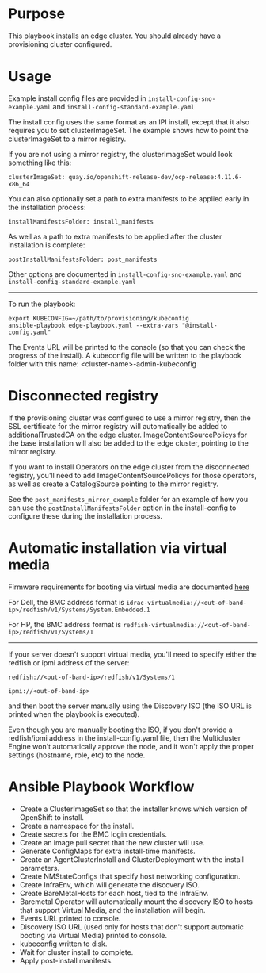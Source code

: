 # Purpose
This playbook installs an edge cluster. You should already have a provisioning cluster configured.
# Usage
Example install config files are provided in ```install-config-sno-example.yaml``` and ```install-config-standard-example.yaml```

The install config uses the same format as an IPI install, except that it also requires you to set clusterImageSet. The example shows how to point the clusterImageSet to a mirror registry.

If you are not using a mirror registry, the clusterImageSet would look something like this:
```
clusterImageSet: quay.io/openshift-release-dev/ocp-release:4.11.6-x86_64
```
You can also optionally set a path to extra manifests to be applied early in the installation process:
```
installManifestsFolder: install_manifests
```
As well as a path to extra manifests to be applied after the cluster installation is complete:
```
postInstallManifestsFolder: post_manifests
```
Other options are documented in ```install-config-sno-example.yaml``` and ```install-config-standard-example.yaml```

---
To run the playbook:
```
export KUBECONFIG=~/path/to/provisioning/kubeconfig
ansible-playbook edge-playbook.yaml --extra-vars "@install-config.yaml"
```
The Events URL will be printed to the console (so that you can check the progress of the install). A kubeconfig file will be written to the playbook folder with this name: \<cluster-name\>-admin-kubeconfig
# Disconnected registry
If the provisioning cluster was configured to use a mirror registry, then the SSL certificate for the mirror registry will automatically be added to additionalTrustedCA on the edge cluster. ImageContentSourcePolicys for the base installation will also be added to the edge cluster, pointing to the mirror registry.

If you want to install Operators on the edge cluster from the disconnected registry, you'll need to add ImageContentSourcePolicys for those operators, as well as create a CatalogSource pointing to the mirror registry.

See the ```post_manifests_mirror_example``` folder for an example of how you can use the ```postInstallManifestsFolder``` option in the install-config to configure these during the installation process.
# Automatic installation via virtual media
Firmware requirements for booting via virtual media are documented [here](https://docs.openshift.com/container-platform/4.11/installing/installing_bare_metal_ipi/ipi-install-prerequisites.html#ipi-install-firmware-requirements-for-installing-with-virtual-media_ipi-install-prerequisites)

For Dell, the BMC address format is ```idrac-virtualmedia://<out-of-band-ip>/redfish/v1/Systems/System.Embedded.1```

For HP, the BMC address format is ```redfish-virtualmedia://<out-of-band-ip>/redfish/v1/Systems/1```

---
If your server doesn't support virtual media, you'll need to specify either the redfish or ipmi address of the server:

```redfish://<out-of-band-ip>/redfish/v1/Systems/1```

```ipmi://<out-of-band-ip>```

and then boot the server manually using the Discovery ISO (the ISO URL is printed when the playbook is executed).

Even though you are manually booting the ISO, if you don't provide a redfish/ipmi address in the install-config.yaml file, then the Multicluster Engine won't automatically approve the node, and it won't apply the proper settings (hostname, role, etc) to the node.
# Ansible Playbook Workflow
* Create a ClusterImageSet so that the installer knows which version of OpenShift to install.
* Create a namespace for the install.
* Create secrets for the BMC login credentials.
* Create an image pull secret that the new cluster will use.
* Generate ConfigMaps for extra install-time manifests.
* Create an AgentClusterInstall and ClusterDeployment with the install parameters.
* Create NMStateConfigs that specify host networking configuration.
* Create InfraEnv, which will generate the discovery ISO.
* Create BareMetalHosts for each host, tied to the InfraEnv.
* Baremetal Operator will automatically mount the discovery ISO to hosts that support Virtual Media, and the installation will begin.
* Events URL printed to console.
* Discovery ISO URL (used only for hosts that don't support automatic booting via Virtual Media) printed to console.
* kubeconfig written to disk.
* Wait for cluster install to complete.
* Apply post-install manifests.
